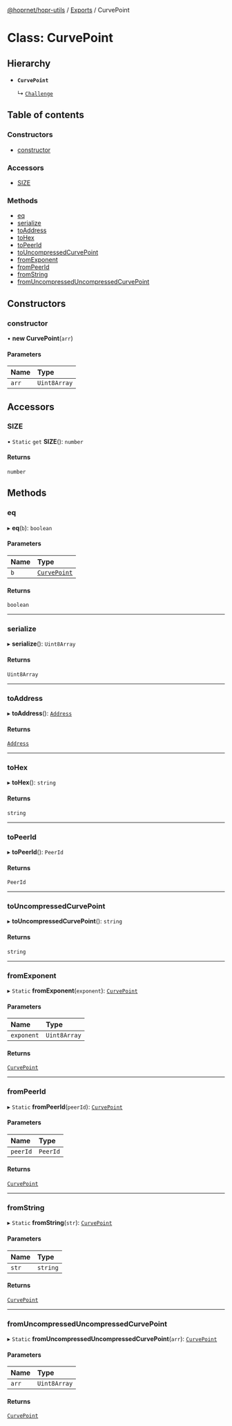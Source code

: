 [@hoprnet/hopr-utils](../README.md) / [Exports](../modules.md) / CurvePoint

# Class: CurvePoint

## Hierarchy

- **`CurvePoint`**

  ↳ [`Challenge`](Challenge.md)

## Table of contents

### Constructors

- [constructor](CurvePoint.md#constructor)

### Accessors

- [SIZE](CurvePoint.md#size)

### Methods

- [eq](CurvePoint.md#eq)
- [serialize](CurvePoint.md#serialize)
- [toAddress](CurvePoint.md#toaddress)
- [toHex](CurvePoint.md#tohex)
- [toPeerId](CurvePoint.md#topeerid)
- [toUncompressedCurvePoint](CurvePoint.md#touncompressedcurvepoint)
- [fromExponent](CurvePoint.md#fromexponent)
- [fromPeerId](CurvePoint.md#frompeerid)
- [fromString](CurvePoint.md#fromstring)
- [fromUncompressedUncompressedCurvePoint](CurvePoint.md#fromuncompresseduncompressedcurvepoint)

## Constructors

### constructor

• **new CurvePoint**(`arr`)

#### Parameters

| Name | Type |
| :------ | :------ |
| `arr` | `Uint8Array` |

## Accessors

### SIZE

• `Static` `get` **SIZE**(): `number`

#### Returns

`number`

## Methods

### eq

▸ **eq**(`b`): `boolean`

#### Parameters

| Name | Type |
| :------ | :------ |
| `b` | [`CurvePoint`](CurvePoint.md) |

#### Returns

`boolean`

___

### serialize

▸ **serialize**(): `Uint8Array`

#### Returns

`Uint8Array`

___

### toAddress

▸ **toAddress**(): [`Address`](Address.md)

#### Returns

[`Address`](Address.md)

___

### toHex

▸ **toHex**(): `string`

#### Returns

`string`

___

### toPeerId

▸ **toPeerId**(): `PeerId`

#### Returns

`PeerId`

___

### toUncompressedCurvePoint

▸ **toUncompressedCurvePoint**(): `string`

#### Returns

`string`

___

### fromExponent

▸ `Static` **fromExponent**(`exponent`): [`CurvePoint`](CurvePoint.md)

#### Parameters

| Name | Type |
| :------ | :------ |
| `exponent` | `Uint8Array` |

#### Returns

[`CurvePoint`](CurvePoint.md)

___

### fromPeerId

▸ `Static` **fromPeerId**(`peerId`): [`CurvePoint`](CurvePoint.md)

#### Parameters

| Name | Type |
| :------ | :------ |
| `peerId` | `PeerId` |

#### Returns

[`CurvePoint`](CurvePoint.md)

___

### fromString

▸ `Static` **fromString**(`str`): [`CurvePoint`](CurvePoint.md)

#### Parameters

| Name | Type |
| :------ | :------ |
| `str` | `string` |

#### Returns

[`CurvePoint`](CurvePoint.md)

___

### fromUncompressedUncompressedCurvePoint

▸ `Static` **fromUncompressedUncompressedCurvePoint**(`arr`): [`CurvePoint`](CurvePoint.md)

#### Parameters

| Name | Type |
| :------ | :------ |
| `arr` | `Uint8Array` |

#### Returns

[`CurvePoint`](CurvePoint.md)
